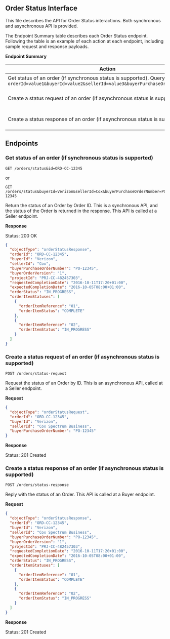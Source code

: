 ## Order Status Interface

This file describes the API for Order Status interactions. Both synchronous and asynchronous API is provided.

The Endpoint Summary table describes each Order Status endpoint. Following the table is an example of each action at each endpoint, including sample request and response payloads.


**Endpoint Summary**

| Action | Endpoint |
| ------ | -------- |
| Get status of an order (if synchronous status is supported). Query string is `?orderId=value1&buyerId=value2&sellerId=value3&buyerPurchaseOrderNumber=value4` | GET /orders/{id}/status |
| Create a status request of an order (if asynchronous status is supported) | POST /orders/status-request |
| Create a status response of an order (if asynchronous status is supported) | POST /orders/status-response |


## Endpoints

### Get status of an order (if synchronous status is supported)

```
GET /orders/status&id=ORD-CC-12345
```
or
```
GET /orders/status&buyerId=Verizon&sellerId=Cox&buyerPurchaseOrderNumber=PO-12345
```
Return the status of an Order by Order ID. This is a synchronous API, and the status of the Order is returned in the response.
This API is called at a Seller endpoint.

**Response**

Status: 200 OK
``` JSON
{
  "objectType": "orderStatusResponse",
  "orderId": "ORD-CC-12345",
  "buyerId": "Verizon",
  "sellerId": "Cox",
  "buyerPurchaseOrderNumber": "PO-12345",
  "buyerOrderVersion": "1",
  "projectId": "PRJ-CC-482457303",
  "requestedCompletionDate": "2016-10-11T17:20+01:00",
  "expectedCompletionDate": "2016-10-05T08:00+01:00",
  "orderStatus": "IN_PROGRESS",
  "orderItemStatuses": [
    {
      "orderItemReference": "01",
      "orderItemStatus": "COMPLETE"
    },
    {
      "orderItemReference": "02",
      "orderItemStatus": "IN_PROGRESS"
    }
  ]
}
```

### Create a status request of an order (if asynchronous status is supported)

```
POST /orders/status-request
```
Request the status of an Order by ID.
This is an asynchronous API, called at a Seller endpoint.

**Request**

``` JSON
{
  "objectType": "orderStatusRequest",
  "orderId": "ORD-CC-12345",
  "buyerId": "Verizon",
  "sellerId": "Cox Spectrum Business",
  "buyerPurchaseOrderNumber": "PO-12345"
}
```

**Response**

Status: 201 Created


### Create a status response of an order (if asynchronous status is supported)

```
POST /orders/status-response
```
Reply with the status of an Order.
This API is called at a Buyer endpoint.

**Request**

``` JSON
{
  "objectType": "orderStatusResponse",
  "orderId": "ORD-CC-12345",
  "buyerId": "Verizon",
  "sellerId": "Cox Spectrum Business",
  "buyerPurchaseOrderNumber": "PO-12345",
  "buyerOrderVersion": "1",
  "projectId": "PRJ-CC-482457303",
  "requestedCompletionDate": "2016-10-11T17:20+01:00",
  "expectedCompletionDate": "2016-10-05T08:00+01:00",
  "orderStatus": "IN_PROGRESS",
  "orderItemStatuses": [
    {
      "orderItemReference": "01",
      "orderItemStatus": "COMPLETE"
    },
    {
      "orderItemReference": "02",
      "orderItemStatus": "IN_PROGRESS"
    }
  ]
}
```

**Response**

Status: 201 Created
